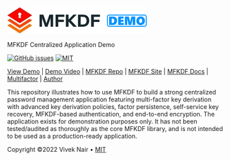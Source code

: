 [![MFKDF](./src/Images/logo.png "MFKDF DEMO")](https://demo.mfkdf.com/ "MFKDF DEMO")

MFKDF Centralized Application Demo

[![GitHub issues](https://img.shields.io/github/issues/multifactor/mfkdf-application-demo)](https://github.com/multifactor/mfkdf-application-demo/issues)
[![MIT](https://img.shields.io/badge/license-MIT-brightgreen.svg)](https://github.com/multifactor/mfkdf-application-demo/blob/main/LICENSE)

[View Demo](https://demo.mfkdf.com) |
[Demo Video](https://www.youtube.com/watch?v=u3eUsPnv7K8) |
[MFKDF Repo](https://github.com/multifactor/mfkdf) |
[MFKDF Site](https://mfkdf.com/) |
[MFKDF Docs](https://mfkdf.com/docs/) |
[Multifactor](https://github.com/multifactor) |
[Author](https://github.com/VCNinc)

This repository illustrates how to use MFKDF to build a strong centralized password management application featuring multi-factor key derivation with advanced key derivation policies, factor persistence, self-service key recovery, MFKDF-based authentication, and end-to-end encryption. The application exists for demonstration purposes only. It has not been tested/audited as thoroughly as the core MFKDF library, and is not intended to be used as a production-ready application.

Copyright ©2022 Vivek Nair • [MIT](https://creativecommons.org/licenses/by-nc-sa/4.0/)
